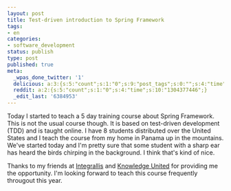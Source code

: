 ```yaml
---
layout: post
title: Test-driven introduction to Spring Framework
tags:
- en
categories:
- software_development
status: publish
type: post
published: true
meta:
  _wpas_done_twitter: '1'
  delicious: a:3:{s:5:"count";s:1:"0";s:9:"post_tags";s:0:"";s:4:"time";s:10:"1281981107";}
  reddit: a:2:{s:5:"count";s:1:"0";s:4:"time";s:10:"1304377446";}
  _edit_last: '6384953'
---
```

Today I started to teach a 5 day training course about Spring Framework. This is not the usual course though. It is based on test-driven development (TDD) and is taught online. I have 8 students distributed over the United States and I teach the course from my home in Panama up in the mountains. We've started today and I'm pretty sure that some student with a sharp ear has heard the birds chirping in the background. I think that's kind of nice.

Thanks to my friends at <a href="http://www.integrallis.com">Integrallis</a> and <a href="http://knowledgeunited.com">Knowledge United</a> for providing me the opportunity. I'm looking forward to teach this course frequently througout this year.
